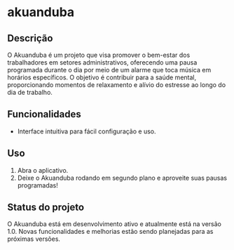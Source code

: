 # akuanduba

## Descrição
O Akuanduba é um projeto que visa promover o bem-estar dos trabalhadores em setores administrativos, oferecendo uma pausa programada durante o dia por meio de um alarme que toca música em horários específicos. O objetivo é contribuir para a saúde mental, proporcionando momentos de relaxamento e alívio do estresse ao longo do dia de trabalho.

## Funcionalidades
- Interface intuitiva para fácil configuração e uso.

## Uso
1. Abra o aplicativo.
2. Deixe o Akuanduba rodando em segundo plano e aproveite suas pausas programadas!

## Status do projeto
O Akuanduba está em desenvolvimento ativo e atualmente está na versão 1.0. Novas funcionalidades e melhorias estão sendo planejadas para as próximas versões.
